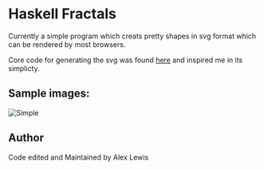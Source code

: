 # Haskell Fractals
Currently a simple program which creats pretty shapes in svg format which can be rendered by 
most browsers.

Core code for generating the svg was found [here](http://stackoverflow.com/questions/2711002/image-drawing-library-for-haskell)
and inspired me in its simplicty.

## Sample images:

![Simple](Output.svg)

## Author

Code edited and Maintained by Alex Lewis